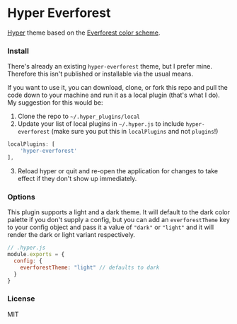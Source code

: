 # Hyper Everforest

[Hyper](https://hyper.is) theme based on the [Everforest color scheme](https://github.com/sainnhe/everforest).

### Install

There's already an existing `hyper-everforest` theme, but I prefer mine. Therefore this isn't published or installable via the usual means.

If you want to use it, you can download, clone, or fork this repo and pull the code down to your machine and run it as a local plugin (that's what I do). My suggestion for this would be:

1. Clone the repo to `~/.hyper_plugins/local`
1. Update your list of local plugins in `~/.hyper.js` to include `hyper-everforest` (make sure you put this in `localPlugins` and not `plugins`!)

  ```js
localPlugins: [
      'hyper-everforest'
],
```
3. Reload hyper or quit and re-open the application for changes to take effect if they don't show up immediately.

### Options

This plugin supports a light and a dark theme. It will default to the dark color palette if you don't supply a config, but you can add an `everforestTheme` key to your config object and pass it a value of `"dark"` or `"light"` and it will render the dark or light variant respectively.

```js
// .hyper.js
module.exports = {
  config: {
    everforestTheme: "light" // defaults to dark
  }
}
```

### License

MIT

